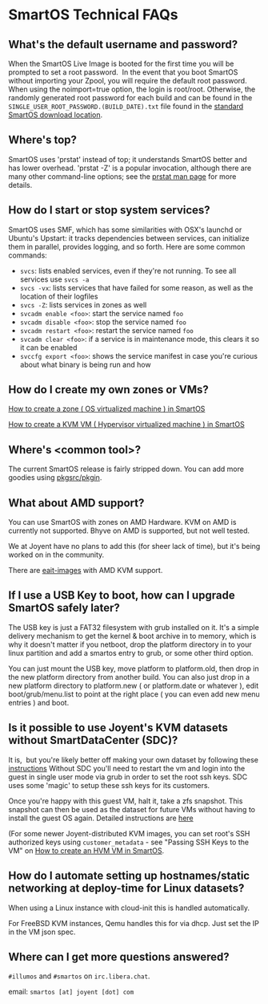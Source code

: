 # SmartOS Technical FAQs

<!-- markdownlint-disable no-trailing-punctuation -->

## What's the default username and password?

When the SmartOS Live Image is booted for the first time you will be
prompted to set a root password.  In the event that you boot SmartOS
without importing your Zpool, you will require the default root
password.  When using the noimport=true option, the login is root/root.
Otherwise, the randomly generated root password for each build and can
be found in the `SINGLE_USER_ROOT_PASSWORD.(BUILD_DATE).txt` file
found in the
[standard SmartOS download location](https://us-central.manta.mnx.io/Joyent_Dev/public/SmartOS/latest.html).

## Where's top?

SmartOS uses 'prstat' instead of top; it understands SmartOS better and
has lower overhead. 'prstat -Z' is a popular invocation, although there
are many other command-line options; see the [prstat man
page](http://www.illumos.org/man/1m/prstat) for more details.

## How do I start or stop system services?

SmartOS uses SMF, which has some similarities with OSX's launchd or
Ubuntu's Upstart: it tracks dependencies between services, can
initialize them in parallel, provides logging, and so forth. Here are
some common commands:

- `svcs`: lists enabled services, even if they're not running. To see all
  services use `svcs -a`
- `svcs -vx`: lists services that have failed for some reason, as well as
  the location of their logfiles
- `svcs -Z`: lists services in zones as well
- `svcadm enable <foo>`: start the service named `foo`
- `svcadm disable <foo>`: stop the service named `foo`
- `svcadm restart <foo>`: restart the service named `foo`
- `svcadm clear <foo>`: if a service is in maintenance mode, this clears
  it so it can be enabled
- `svccfg export <foo>`: shows the service manifest in case you're curious
  about what binary is being run and how

## How do I create my own zones or VMs?

[How to create a zone ( OS virtualized machine ) in SmartOS](how-to-create-a-zone.md)

[How to create a KVM VM ( Hypervisor virtualized machine ) in SmartOS](how-to-create-an-hvm-zone.md)

## Where's &lt;common tool&gt;?

The current SmartOS release is fairly stripped down. You can add more
goodies using [pkgsrc/pkgin](working-with-packages.md).

## What about AMD support?

You can use SmartOS with zones on AMD Hardware. KVM on AMD is currently
not supported. Bhyve on AMD is supported, but not well tested.

We at Joyent have no plans to add this (for sheer lack of time), but
it's being worked on in the community.

There are [eait-images](http://imgapi.uqcloud.net/builds) with AMD KVM
support.

## If I use a USB Key to boot, how can I upgrade SmartOS safely later?

The USB key is just a FAT32 filesystem with grub installed on it. It's a
simple delivery mechanism to get the kernel & boot archive in to memory,
which is why it doesn't matter if you netboot, drop the platform
directory in to your linux partition and add a smartos entry to grub, or
some other third option.

You can just mount the USB key, move platform to platform.old, then drop
in the new platform directory from another build. You can also just drop
in a new platform directory to platform.new ( or platform.date or
whatever ), edit boot/grub/menu.list to point at the right place ( you
can even add new menu entries ) and boot.

## Is it possible to use Joyent's KVM datasets without SmartDataCenter (SDC)?

It is,  but you're likely better off making your own dataset by
following these
[instructions](how-to-create-an-hvm-zone.md)
Without SDC you'll need to restart the vm and login into the guest in
single user mode via grub in order to set the root ssh keys. SDC uses
some 'magic' to setup these ssh keys for its customers.

Once you're happy with this guest VM, halt it, take a zfs snapshot. This
snapshot can then be used as the dataset for future VMs without having
to install the guest OS again. Detailed instructions are
[here](managing-images.md)

(For some newer Joyent-distributed KVM images, you can set root's SSH
authorized keys using `customer_metadata` - see "Passing SSH Keys to the
VM" on [How to create an HVM VM in SmartOS](how-to-create-an-hvm-zone.md).

<!-- markdownlint-disable line-length -->
## How do I automate setting up hostnames/static networking at deploy-time for Linux datasets?
<!-- markdownlint-enable line-length -->

When using a Linux instance with cloud-init this is handled automatically.

For FreeBSD KVM instances, Qemu handles this for via dhcp. Just set the IP in
the VM json spec.

## Where can I get more questions answered?

`#illumos` and `#smartos` on `irc.libera.chat`.

email: `smartos [at] joyent [dot] com`
